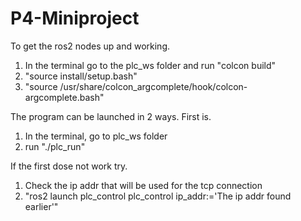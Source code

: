 # P4-Miniproject

To get the ros2 nodes up and working.
1. In the terminal go to the plc_ws folder and run "colcon build"
2. "source install/setup.bash"
3. "source /usr/share/colcon_argcomplete/hook/colcon-argcomplete.bash"

The program can be launched in 2 ways.
First is.
1. In the terminal, go to plc_ws folder
2. run "./plc_run"

If the first dose not work try.
1. Check the ip addr that will be used for the tcp connection
2. "ros2 launch plc_control plc_control ip_addr:='The ip addr found earlier'"

